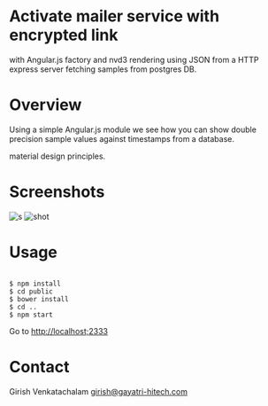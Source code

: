 Activate mailer service with encrypted link
===========================================

with Angular.js factory and nvd3 rendering using JSON
 from a HTTP express server fetching samples from postgres DB.

Overview
========

Using a simple Angular.js module we see how
 you can show double precision sample values 
against timestamps
from a database.

 material design principles.



Screenshots
===========

![s](https://cloud.githubusercontent.com/assets/6890469/23995134/3f4ee6e8-0a6e-11e7-801c-e7f267e18a6d.jpg)
![shot](https://cloud.githubusercontent.com/assets/6890469/24108248/1774fe8a-0db3-11e7-8751-433f3dcb683f.png)

Usage
========

```

$ npm install
$ cd public
$ bower install
$ cd ..
$ npm start

```

Go to [http://localhost;2333](http://localhost:2333/)

Contact
=======

Girish Venkatachalam <girish@gayatri-hitech.com>

